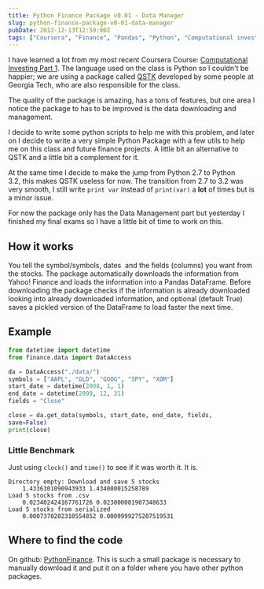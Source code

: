 ```yaml
---
title: Python Finance Package v0.01 - Data Manager
slug: python-finance-package-v0-01-data-manager
pubDate: 2012-12-13T12:59:00Z
tags: ["Coursera", "Finance", "Pandas", "Python", "Computational investing"]
---
```


I have learned a lot from my most recent Coursera Course: [Computational
Investing Part 1][]. The language used on the class is Python so I
couldn't be happier; we are using a package called [QSTK][] developed by
some people at Georgia Tech, who are also responsible for the class.

The quality of the package is amazing, has a tons of features, but one
area I notice the package to has to be improved is the data downloading
and management.

I decide to write some python scripts to help me with this problem, and
later on I decide to write a very simple Python Package with a few utils
to help me on this class and future finance projects. A little bit an
alternative to QSTK and a little bit a complement for it.

At the same time I decide to make the jump from Python 2.7 to Python
3.2, this makes QSTK useless for now. The transition from 2.7 to 3.2 was
very smooth, I still write `print var` instead of `print(var)` a **lot**
of times but is a minor issue.

For now the package only has the Data Management part but yesterday I
finished my final exams so I have a little bit of time to work on this.

## How it works

You tell the symbol/symbols, dates  and the fields (columns) you want
from the stocks. The package automatically downloads the information
from Yahoo! Finance and loads the information into a Pandas DataFrame.
Before downloading the package checks if the information is already
downloaded looking into already downloaded information, and
optional (default True) saves a pickled version of the DataFrame to load
faster the next time.

## Example

```python
from datetime import datetime
from finance.data import DataAccess

da = DataAccess("./data/")
symbols = ["AAPL", "GLD", "GOOG", "SPY", "XOM"]
start_date = datetime(2008, 1, 1)
end_date = datetime(2009, 12, 31)
fields = "Close"

close = da.get_data(symbols, start_date, end_date, fields,
save=False)
print(close)
```

### Little Benchmark

Just using `clock()` and `time()` to see if it was worth it. It is.

```
Directory empty: Download and save 5 stocks
    1.4336301090943933 1.434000015258789
Load 5 stocks from .csv
    0.023402424167761726 0.023000001907348633
Load 5 stocks from serialized
    0.0007370202310554852 0.0009999275207519531
```

## Where to find the code

On github: [PythonFinance][]. This is such a small package is necessary
to manually download it and put it on a folder where you have other
python packages.

[Computational Investing Part 1]: https://class.coursera.org/compinvesting1-2012-001/class/index "Computational Investing - Part 1"
[QSTK]: http://wiki.quantsoftware.org/index.php?title=QuantSoftware_ToolKit "QSTK"
[PythonFinance]: https://github.com/danielfrg/PythonFinance "PythonFinance"
